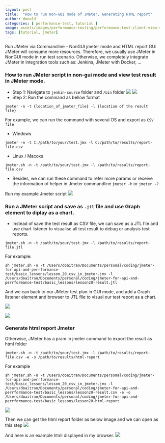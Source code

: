 ```yaml
---
layout: post
title:  "How to run Non-GUI mode of JMeter, Generating HTML report"
author: donald
categories: [ performance-test, tutorial ]
image: assets/images/performance-testing/performance-test-client-view-server-view.png
tags: [tutorial, jmeter]
---
```


Run JMeter via Commandline - NonGUI jmeter mode and HTML report
GUI JMeter will consume more resources. Therefore, we usually use JMeter in NonGUI mode in run test scenario.
Otherwise, we completely integrate JMeter in integration tools such as: Jenkins, JMeter with Docker, ...
### How to run JMeter script in non-gui mode and view test result in JMeter mode.

- Step 1: Navigate to `jenkin-source` folder and `/bin` folder
  ![](https://i.ibb.co/q2ZTJkn/natigate-jmeter-bin-folder.jpg)
  ![](https://i.ibb.co/v6sWcmt3/list-out-all-files-jmeter-folder.jpg)
- Step 2: Run the command as bellow format
```
jmeter -n -t {location_of_jmeter_file} -l {location of the result file}
```
For example, we can run the command with several OS and export as `CSV file`
- Windows
```
jmeter -n -t C:/path/to/your/test.jmx -l C:/path/to/results/report-file.csv
```
- Linux / Macoxs
```
jmeter.sh -n -t /path/to/your/test.jmx -l /path/to/results/report-file.csv
```
- Besides, we can run these command to refer more params or receive the information of helper in Jmeter commandline
  `jmeter -h` or `jmeter -?`

Run my example Jmeter script
![](https://i.ibb.co/S4DbRVkW/run-jmeter-example-in-mac.jpg)

### Run a JMeter script and save as `.jtl` file and use Graph element to diplay as a chart.
- Instead of save the test result as CSV file, we can save as a JTL file and use chart listener to visualise all test result to debug or analysis test reports.

`jmeter.sh -n -t /path/to/your/test.jmx -l /path/to/results/report-file.jtl`

For example:
```
sh jmeter.sh -n -t /Users/doaitran/Documents/personal/coding/jmeter-for-api-and-perrformance-test/basic_lessons/lesson_20_csv_in_jmeter.jmx -l /Users/doaitran/Documents/personal/coding/jmeter-for-api-and-perrformance-test/basic_lessons/lesson20-result.jtl
```

And we can back to our JMeter test plan in GUI mode, and add a Graph listener element and browser to JTL file to visual our test report as a chart.

![](https://i.ibb.co/wNMmcxrF/adding-graph-listener-browser-jtl-file.jpg)

![](https://i.ibb.co/W42tRT6G/display-chart-from-jtl-report-file.jpg)

### Generate html report Jmeter
Otherwise, JMeter has a pram in jmeter command to export the result as html folder
```
jmeter.sh -n -t /path/to/your/test.jmx -l /path/to/results/report-file.csv -e -o /path/to/results/html-report
```

For example
```
sh jmeter.sh -n -t /Users/doaitran/Documents/personal/coding/jmeter-for-api-and-perrformance-test/basic_lessons/lesson_20_csv_in_jmeter.jmx -l /Users/doaitran/Documents/personal/coding/jmeter-for-api-and-perrformance-test/basic_lessons/lesson20-result.csv -e -o /Users/doaitran/Documents/personal/coding/jmeter-for-api-and-perrformance-test/basic_lessons/lesson20-html-report
```
![](https://i.ibb.co/2Ys88FCG/run-jmeter-non-gui-html-report.jpg)

Then we can get the html report folder as below image and we can open as this step
![](https://i.ibb.co/B5PttjMw/open-report-html-on-report-folder.jpg)

And here is an example html displayed in my browser.
![](https://i.ibb.co/QFQXbCNP/html-report-jmeter.jpg)